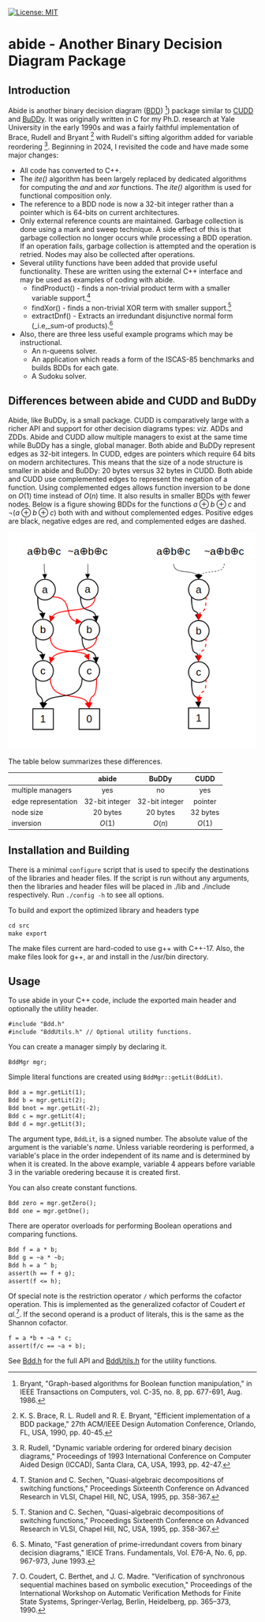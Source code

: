[![License: MIT](https://img.shields.io/badge/License-MIT-yellow.svg)](https://opensource.org/licenses/MIT)
# abide - Another Binary Decision Diagram Package
## Introduction

Abide is another binary decision diagram
([BDD](https://en.wikipedia.org/wiki/Binary_decision_diagram)) [^Bry])
package similar to [CUDD](https://github.com/ivmai/cudd) and
[BuDDy](https://github.com/blevinn/buddy-archive).  It was originally
written in C for my Ph.D. research at Yale University in the early
1990s and was a fairly faithful implementation of Brace, Rudell and
Bryant [^BRB] with Rudell's sifting algorithm added for variable
reordering [^Rud]. Beginning in 2024, I revisited the code and have
made some major changes:

- All code has converted to C++.
- The _ite()_ algorithm has been largely replaced by dedicated
  algorithms for computing the _and_ and _xor_ functions. The _ite()_
  algorithm is used for functional composition only.
- The reference to a BDD node is now a 32-bit integer rather than a
  pointer which is 64-bits on current architectures.
- Only external reference counts are maintained. Garbage collection is
  done using a mark and sweep technique. A side effect of this is that
  garbage collection no longer occurs while processing a BDD operation.
  If an operation fails, garbage collection is attempted and the
  operation is retried. Nodes may also be collected after operations.
- Several utility functions have been added that provide useful
  functionality. These are written using the external C++ interface
  and may be used as examples of coding with abide.
  - findProduct() - finds a non-trivial product term with a smaller
    variable support.[^SS]
  - findXor() - finds a non-trivial XOR term with smaller support.[^SS]
  - extractDnf() - Extracts an irredundant disjunctive normal form
    (_i.e,_sum-of products).[^Min]
- Also, there are three less useful example programs which may be
  instructional.
  - An n-queens solver.
  - An application which reads a form of the ISCAS-85 benchmarks and
    builds BDDs for each gate.
  - A Sudoku solver.

## Differences between abide and CUDD and BuDDy

Abide, like BuDDy, is a small package. CUDD is comparatively large
with a richer API and support for other decision diagrams types:
_viz._ ADDs and ZDDs. Abide and CUDD allow multiple managers to exist
at the same time while BuDDy has a single, global manager.  Both abide
and BuDDy represent edges as 32-bit integers. In CUDD, edges are
pointers which require 64 bits on modern architectures. This means
that the size of a node structure is smaller in abide and BuDDy: 20
bytes versus 32 bytes in CUDD. Both abide and CUDD use complemented
edges to represent the negation of a function.  Using complemented
edges allows function inversion to be done on $O(1)$ time instead of
$O(n)$ time. It also results in smaller BDDs with fewer nodes. Below
is a figure showing BDDs for the functions $a\oplus b \oplus c$ and
$\neg(a \oplus b \oplus c)$ both with and without complemented edges.
Positive edges are black, negative edges are red, and complemented
edges are dashed.

![BDDs with and without complemented edges.](Figure1.png)

The table below summarizes these differences.

|   | abide | BuDDy | CUDD |
|---|:-----:|:-----:|:----:|
| multiple managers | yes | no | yes |
| edge representation | 32-bit integer | 32-bit integer | pointer |
| node size | 20 bytes | 20 bytes | 32 bytes |
|inversion| $O(1)$ | $O(n)$ | $O(1)$ |

## Installation and Building
There is a minimal `configure` script that is used to specify the
destinations of the libraries and header files.  If the script is run
without any arguments, then the libraries and header files will be
placed in ./lib and ./include respectively. Run `./config -h` to see
all options.

To build and export the optimized library and headers type
```
cd src
make export
```
The make files current are hard-coded to use g++ with C++-17. Also,
the make files look for g++, ar and install in the /usr/bin directory.

## Usage

To use abide in your C++ code, include the exported main header and
optionally the utility header.

```
#include "Bdd.h"
#include "BddUtils.h" // Optional utility functions.
```

You can create a manager simply by declaring it.
```
BddMgr mgr;
```

Simple literal functions are created using `BddMgr::getLit(BddLit)`.


```
Bdd a = mgr.getLit(1);
Bdd b = mgr.getLit(2);
Bdd bnot = mgr.getLit(-2);
Bdd c = mgr.getLit(4);
Bdd d = mgr.getLit(3);
```

The argument type, `BddLit`, is a signed number. The absolute value of
the argument is the variable's _name_. Unless variable reordering is
performed, a variable's place in the order independent of its name and
is determined by when it is created. In the above example, variable 4 appears
before variable 3 in the variable oredering because it is created first.

You can also create constant functions.

```
Bdd zero = mgr.getZero();
Bdd one = mgr.getOne();
```

There are operator overloads for performing Boolean operations and
comparing functions.

```
Bdd f = a * b;
Bdd g = ~a * ~b;
Bdd h = a ^ b;
assert(h == f + g);
assert(f <= h);
```

Of special note is the restriction operator `/` which performs the
 cofactor operation. This is implemented as the generalized cofactor
 of Coudert _et al._[^CBM]. If the second operand is a product of
 literals, this is the same as the Shannon cofactor.

```
f = a *b + ~a * c;
assert(f/c == ~a + b);
```

See [Bdd.h](src/Bdd.h) for the full API and
[BddUtils.h](src/BddUtils.h) for the utility functions.

[^Bry]: Bryant, "Graph-based algorithms for Boolean function
manipulation," in IEEE Transactions on Computers, vol. C-35, no. 8,
pp. 677-691, Aug. 1986.

[^BRB]: K. S. Brace, R. L. Rudell and R. E. Bryant, "Efficient
implementation of a BDD package," 27th ACM/IEEE Design Automation
Conference, Orlando, FL, USA, 1990, pp. 40-45.

[^Rud]: R. Rudell, "Dynamic variable ordering for ordered binary decision diagrams," Proceedings of 1993 International Conference on Computer Aided Design (ICCAD), Santa Clara, CA, USA, 1993, pp. 42-47.

[^SS]: T. Stanion and C. Sechen, "Quasi-algebraic decompositions of
switching functions," Proceedings Sixteenth Conference on Advanced
Research in VLSI, Chapel Hill, NC, USA, 1995, pp. 358-367.

[^Min]: S. Minato, "Fast generation of prime-irredundant covers from
binary decision diagrams," IEICE Trans. Fundamentals, Vol. E76-A,
No. 6, pp. 967-973, June 1993.

[^CBM]: O. Coudert, C. Berthet, and J. C. Madre. "Verification of
synchronous sequential machines based on symbolic execution,"
Proceedings of the International Workshop on Automatic Verification
Methods for Finite State Systems, Springer-Verlag, Berlin, Heidelberg,
pp. 365–373, 1990.
